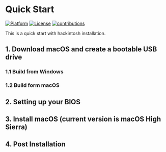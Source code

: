# Quick Start
[![Platform](https://img.shields.io/badge/Platform-Markdown-bule.svg)](https://shields.io/)
[![License](https://img.shields.io/badge/license-Apache%202.0-blue.svg)](https://opensource.org/licenses/Apache-2.0)
[![contributions](https://img.shields.io/badge/contributions-welcome-green.svg)](https://github.com/huangyz0918/Hackintosh-Installer-University/)

This is a quick start with hackintosh installation.

## 1. Download macOS and create a bootable USB drive
### 1.1 Build from Windows

### 1.2 Build form macOS

## 2. Setting up your BIOS
## 3. Install macOS (current version is macOS High Sierra)
## 4. Post Installation

